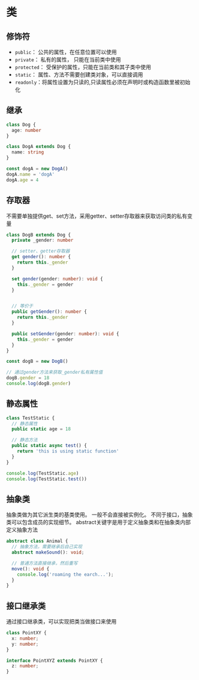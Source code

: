 # 类

## 修饰符

- `public`： 公共的属性，在任意位置可以使用
- `private`： 私有的属性， 只能在当前类中使用
- `protected`： 受保护的属性，只能在当前类和其子类中使用
- `static`： 属性、方法不需要创建类对象，可以直接调用
- `readonly`：将属性设置为只读的,只读属性必须在声明时或构造函数里被初始化

## 继承

```ts
class Dog {
  age: number
}

class DogA extends Dog {
  name: string
}

const dogA = new DogA()
dogA.name = 'dogA'
dogA.age = 4
```

## 存取器

不需要单独提供get、set方法，采用getter、setter存取器来获取访问类的私有变量

```ts
class DogB extends Dog {
  private _gender: number

  // setter、getter存取器
  get gender(): number {
    return this._gender
  }

  set gender(gender: number): void {
    this._gender = gender
  }


  // 等价于
  public getGender(): number {
    return this._gender
  }

  public setGender(gender: number): void {
    this._gender = gender
  }
}

const dogB = new DogB()

// 通过gender方法来获取_gender私有属性值
dogB.gender = 18
console.log(dogB.gender)
```

## 静态属性

```ts
class TestStatic {
  // 静态属性
  public static age = 18

  // 静态方法
  public static async test() {
    return 'this is using static function'
  }
}

console.log(TestStatic.age)
console.log(TestStatic.test())
```

## 抽象类

抽象类做为其它派生类的基类使用。 一般不会直接被实例化。 不同于接口，抽象类可以包含成员的实现细节。
abstract关键字是用于定义抽象类和在抽象类内部定义抽象方法

```ts
abstract class Animal {
  // 抽象方法，需要继承后自己实现
  abstract makeSound(): void;

  // 普通方法直接继承，然后重写
  move(): void {
    console.log('roaming the earch...');
  }
}
```

## 接口继承类

通过接口继承类，可以实现把类当做接口来使用

```ts
class PointXY {
  x: number;
  y: number;
}

interface PointXYZ extends PointXY {
  z: number;
}
```
